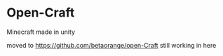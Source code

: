 # Open-Craft
Minecraft made in unity

moved to https://github.com/betaorange/open-Craft  still working in here
